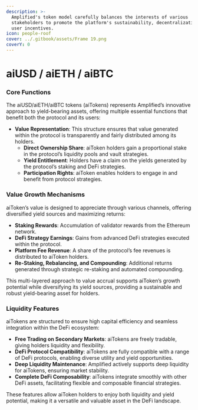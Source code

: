 ```yaml
---
description: >-
  Amplified's token model carefully balances the interests of various
  stakeholders to promote the platform's sustainability, decentralization, and
  user incentives.
icon: people-roof
cover: ../.gitbook/assets/Frame 19.png
coverY: 0
---
```


# aiUSD / aiETH / aiBTC

### **Core Functions**

The aiUSD/aiETH/aiBTC tokens (aiTokens) represents Amplified’s innovative approach to yield-bearing assets, offering multiple essential functions that benefit both the protocol and its users:

* **Value Representation**: This structure ensures that value generated within the protocol is transparently and fairly distributed among its holders.
  * **Direct Ownership Share**: aiToken holders gain a proportional stake in the protocol’s liquidity pools and vault strategies.
  * **Yield Entitlement**: Holders have a claim on the yields generated by the protocol’s staking and DeFi strategies.
  * **Participation Rights**: aiToken enables holders to engage in and benefit from protocol strategies.

### **Value Growth Mechanisms**

aiToken’s value is designed to appreciate through various channels, offering diversified yield sources and maximizing returns:

* **Staking Rewards**: Accumulation of validator rewards from the Ethereum network.
* **DeFi Strategy Earnings**: Gains from advanced DeFi strategies executed within the protocol.
* **Platform Fee Revenue**: A share of the protocol’s fee revenues is distributed to aiToken holders.
* **Re-Staking, Rebalancing, and Compounding**: Additional returns generated through strategic re-staking and automated compounding.

This multi-layered approach to value accrual supports aiToken’s growth potential while diversifying its yield sources, providing a sustainable and robust yield-bearing asset for holders.

### **Liquidity Features**

aiTokens are structured to ensure high capital efficiency and seamless integration within the DeFi ecosystem:

* **Free Trading on Secondary Markets**: aiTokens are freely tradable, giving holders liquidity and flexibility.
* **DeFi Protocol Compatibility**: aiTokens are fully compatible with a range of DeFi protocols, enabling diverse utility and yield opportunities.
* **Deep Liquidity Maintenance**: Amplified actively supports deep liquidity for aiTokens, ensuring market stability.
* **Complete DeFi Composability**: aiTokens integrate smoothly with other DeFi assets, facilitating flexible and composable financial strategies.

These features allow aiToken holders to enjoy both liquidity and yield potential, making it a versatile and valuable asset in the DeFi landscape.
